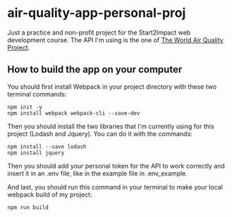 # air-quality-app-personal-proj
Just a practice and non-profit project for the Start2Impact web development course.
The API I'm using is the one of [The World Air Quality Project](https://aqicn.org/api/).

## How to build the app on your computer

You should first install Webpack in your project directory with these two terminal commands:

```
npm init -y
npm install webpack webpack-cli --save-dev
```

Then you should install the two libraries that I'm currently using for this project (Lodash and Jquery).
You can do it with the commands:

```
npm install --save lodash
npm install jquery
```

Then you should add your personal token for the API to work correctly and insert it in an .env file,
like in the example file in .env_example.

And last, you should run this command in your terminal to make your local webpack build of my project:

```
npm run build
```
